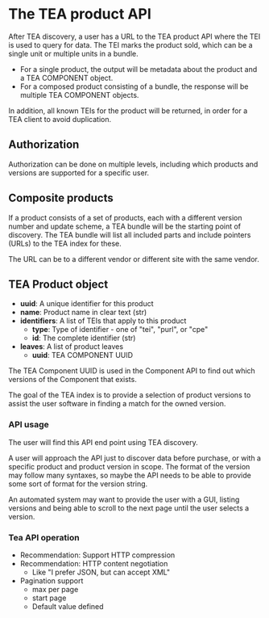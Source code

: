 # The TEA product API

After TEA discovery, a user has a URL to the TEA product API where
the TEI is used to query for data. The TEI marks the product sold,
which can be a single unit or multiple units in a bundle.

- For a single product, the output will be metadata about the
  product and a TEA COMPONENT object.
- For a composed product consisting of a bundle, the response
  will be multiple TEA COMPONENT objects.

In addition, all known TEIs for the product will be returned,
in order for a TEA client to avoid duplication.

## Authorization

Authorization can be done on multiple levels, including
which products and versions are supported for a specific user.

## Composite products

If a product consists of a set of products, each with a different
version number and update scheme, a TEA bundle will be the starting
point of discovery. The TEA bundle will list all included parts
and include pointers (URLs) to the TEA index for these.

The URL can be to a different vendor or different site with the
same vendor.

## TEA Product object

- __uuid__: A unique identifier for this product
- __name__: Product name in clear text (str)
- __identifiers__: A list of TEIs that apply to this product
   - __type__: Type of identifier - one of "tei", "purl", or "cpe"
   - __id__: The complete identifier (str)
- __leaves__: A list of product leaves
   - __uuid__: TEA COMPONENT UUID

The TEA Component UUID is used in the Component API to find out which versions
of the Component that exists.

The goal of the TEA index is to provide a selection of product
versions to assist the user software in finding a match for the
owned version.

### API usage

The user will find this API end point using TEA discovery.

A user will approach the API just to discover data before purchase,
or with a specific product and product version in scope.
The format of the version may follow many syntaxes, so maybe
the API needs to be able to provide some sort of format
for the version string.

An automated system may want to provide the user with a GUI,
listing versions and being able to scroll to the next page
until the user selects a version.

### Tea API operation

* Recommendation: Support HTTP compression
* Recommendation: HTTP content negotiation
  * Like "I prefer JSON, but can accept XML"
* Pagination support
  * max per page
  * start page
  * Default value defined


